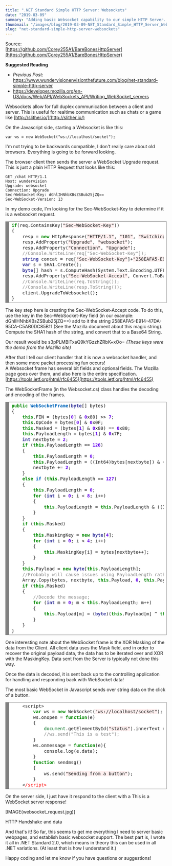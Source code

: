 ```yaml
---
title: ".NET Standard Simple HTTP Server: Websockets"
date: "2019-03-09"
summary: "Adding basic Websocket capability to our simple HTTP Server.."
thumbnail: "/images/blog/2019-03-09-NET_Standard_Simple_HTTP_Server_Websockets.jpg"
slug: "net-standard-simple-http-server-websockets"
---
```

Source:  
[https://github.com/Corey255A1/BareBonesHttpServer](https://github.com/Corey255A1/BareBonesHttpServer) 
 
**Suggested Reading**

 * *Previous Post*: https://www.wundervisionenvisionthefuture.com/blog/net-standard-simple-http-server 
 * https://developer.mozilla.org/en-US/docs/Web/API/WebSockets_API/Writing_WebSocket_servers  
 
Websockets allow for full duplex communication between a client and server. This is useful for realtime communication such as chats or a game like [http://slither.io/](http://slither.io/)

On the Javascript side, starting a Websocket is like this:  

    var ws = new WebSocket("ws://localhost/socket");

I'm not trying to be backwards compatible, I don't really care about old browsers. Everything is going to be forward looking.

The browser client then sends the server a WebSocket Upgrade request. This is just a plain HTTP Request that looks like this: 

    GET /chat HTTP/1.1  
    Host: wundervision  
    Upgrade: websocket  
    Connection: Upgrade  
    Sec-WebSocket-Key: dGhlIHNhbXBsZSBub25jZQ==  
    Sec-WebSocket-Version: 13  

In my demo code, I'm looking for the Sec-WebSocket-Key to determine if it is a websocket request. 

<div style="background: #ffffff; overflow:auto;width:auto;border:solid gray;border-width:.1em .1em .1em .8em;padding:.2em .6em;"><pre style="margin: 0; line-height: 125%"><span style="color: #008800; font-weight: bold">if</span>(req.ContainsKey(<span style="background-color: #fff0f0">"Sec-WebSocket-Key"</span>))
{
    resp = <span style="color: #008800; font-weight: bold">new</span> HttpResponse(<span style="background-color: #fff0f0">"HTTP/1.1"</span>, <span style="background-color: #fff0f0">"101"</span>, <span style="background-color: #fff0f0">"Switching Protocols"</span>);
    resp.AddProperty(<span style="background-color: #fff0f0">"Upgrade"</span>, <span style="background-color: #fff0f0">"websocket"</span>);
    resp.AddProperty(<span style="background-color: #fff0f0">"Connection"</span>, <span style="background-color: #fff0f0">"Upgrade"</span>);
    <span style="color: #888888">//Console.WriteLine(req["Sec-WebSocket-Key"]);</span>
    <span style="color: #333399; font-weight: bold">string</span> concat = req[<span style="background-color: #fff0f0">"Sec-WebSocket-Key"</span>]+<span style="background-color: #fff0f0">"258EAFA5-E914-47DA-95CA-C5AB0DC85B11"</span>;
    <span style="color: #333399; font-weight: bold">var</span> s = SHA1.Create();
    <span style="color: #333399; font-weight: bold">byte</span>[] hash = s.ComputeHash(System.Text.Encoding.UTF8.GetBytes(concat));
    resp.AddProperty(<span style="background-color: #fff0f0">"Sec-WebSocket-Accept"</span>, Convert.ToBase64String(hash));
    <span style="color: #888888">//Console.WriteLine(req.ToString());</span>
    <span style="color: #888888">//Console.WriteLine(resp.ToString());</span>
    client.UpgradeToWebsocket();
}
</pre></div>

The key step here is creating the Sec-WebSocket-Accept code. To do this, use the key in the Sec-WebSocket-Key field (in our example: dGhlIHNhbXBsZSBub25jZQ==) add to it the string 258EAFA5-E914-47DA-95CA-C5AB0DC85B11 (See the Mozilla document about this magic string). Compute the SHA1 hash of the string, and convert that to a Base64 String. 

Our result would be s3pPLMBiTxaQ9kYGzzhZRbK+xOo= *(These keys were the demo from the Mozilla site)*  

After that I tell our client handler that it is now a websocket handler, and then some more packet processing fun occurs!  
A Websocket frame has several bit fields and optional fields. The Mozilla page goes over them, and also here is the entire specification. [https://tools.ietf.org/html/rfc6455](https://tools.ietf.org/html/rfc6455)

The WebSocketFrame (in the Websocket.cs) class handles the decoding and encoding of the frames. 

<div style="background: #ffffff; overflow:auto;width:auto;border:solid gray;border-width:.1em .1em .1em .8em;padding:.2em .6em;"><pre style="margin: 0; line-height: 125%"><span style="color: #008800; font-weight: bold">public</span> <span style="color: #0066BB; font-weight: bold">WebSocketFrame</span>(<span style="color: #333399; font-weight: bold">byte</span>[] bytes)
{
    <span style="color: #008800; font-weight: bold">this</span>.FIN = (bytes[<span style="color: #6600EE; font-weight: bold">0</span>] &amp; <span style="color: #6600EE; font-weight: bold">0</span>x80) &gt;&gt; <span style="color: #6600EE; font-weight: bold">7</span>;
    <span style="color: #008800; font-weight: bold">this</span>.OpCode = bytes[<span style="color: #6600EE; font-weight: bold">0</span>] &amp; <span style="color: #6600EE; font-weight: bold">0</span>x0F;
    <span style="color: #008800; font-weight: bold">this</span>.Masked = (bytes[<span style="color: #6600EE; font-weight: bold">1</span>] &amp; <span style="color: #6600EE; font-weight: bold">0</span>x80) == <span style="color: #6600EE; font-weight: bold">0</span>x80;
    <span style="color: #008800; font-weight: bold">this</span>.PayloadLength = bytes[<span style="color: #6600EE; font-weight: bold">1</span>] &amp; <span style="color: #6600EE; font-weight: bold">0</span>x7F;
    <span style="color: #333399; font-weight: bold">int</span> nextbyte = <span style="color: #6600EE; font-weight: bold">2</span>;
    <span style="color: #008800; font-weight: bold">if</span> (<span style="color: #008800; font-weight: bold">this</span>.PayloadLength == <span style="color: #6600EE; font-weight: bold">126</span>)
    {
        <span style="color: #008800; font-weight: bold">this</span>.PayloadLength = <span style="color: #6600EE; font-weight: bold">0</span>;
        <span style="color: #008800; font-weight: bold">this</span>.PayloadLength = ((Int64)bytes[nextbyte]) &amp; ((Int64)bytes[nextbyte + <span style="color: #6600EE; font-weight: bold">1</span>]) &lt;&lt; <span style="color: #6600EE; font-weight: bold">8</span>;
        nextbyte += <span style="color: #6600EE; font-weight: bold">2</span>;
    }
    <span style="color: #008800; font-weight: bold">else</span> <span style="color: #0066BB; font-weight: bold">if</span> (<span style="color: #008800; font-weight: bold">this</span>.PayloadLength == <span style="color: #6600EE; font-weight: bold">127</span>)
    {
        <span style="color: #008800; font-weight: bold">this</span>.PayloadLength = <span style="color: #6600EE; font-weight: bold">0</span>;
        <span style="color: #008800; font-weight: bold">for</span> (<span style="color: #333399; font-weight: bold">int</span> i = <span style="color: #6600EE; font-weight: bold">0</span>; i &lt; <span style="color: #6600EE; font-weight: bold">8</span>; i++)
        {
            <span style="color: #008800; font-weight: bold">this</span>.PayloadLength = <span style="color: #008800; font-weight: bold">this</span>.PayloadLength &amp; ((Int64)bytes[nextbyte++]) &lt;&lt; (<span style="color: #6600EE; font-weight: bold">8</span> * i);
        }
    }
    <span style="color: #008800; font-weight: bold">if</span> (<span style="color: #008800; font-weight: bold">this</span>.Masked)
    {
        <span style="color: #008800; font-weight: bold">this</span>.MaskingKey = <span style="color: #008800; font-weight: bold">new</span> <span style="color: #333399; font-weight: bold">byte</span>[<span style="color: #6600EE; font-weight: bold">4</span>];
        <span style="color: #008800; font-weight: bold">for</span> (<span style="color: #333399; font-weight: bold">int</span> i = <span style="color: #6600EE; font-weight: bold">0</span>; i &lt; <span style="color: #6600EE; font-weight: bold">4</span>; i++)
        {
            <span style="color: #008800; font-weight: bold">this</span>.MaskingKey[i] = bytes[nextbyte++];
        }
    }
    <span style="color: #008800; font-weight: bold">this</span>.Payload = <span style="color: #008800; font-weight: bold">new</span> <span style="color: #333399; font-weight: bold">byte</span>[<span style="color: #008800; font-weight: bold">this</span>.PayloadLength];
    <span style="color: #888888">//Probably will cause issues using PayloadLength rather than just the remaining byte count</span>
    Array.Copy(bytes, nextbyte, <span style="color: #008800; font-weight: bold">this</span>.Payload, <span style="color: #6600EE; font-weight: bold">0</span>, <span style="color: #008800; font-weight: bold">this</span>.PayloadLength);
    <span style="color: #008800; font-weight: bold">if</span> (<span style="color: #008800; font-weight: bold">this</span>.Masked)
    {
        <span style="color: #888888">//Decode the message;</span>
        <span style="color: #008800; font-weight: bold">for</span> (<span style="color: #333399; font-weight: bold">int</span> m = <span style="color: #6600EE; font-weight: bold">0</span>; m &lt; <span style="color: #008800; font-weight: bold">this</span>.PayloadLength; m++)
        {
            <span style="color: #008800; font-weight: bold">this</span>.Payload[m] = (<span style="color: #333399; font-weight: bold">byte</span>)(<span style="color: #008800; font-weight: bold">this</span>.Payload[m] ^ <span style="color: #008800; font-weight: bold">this</span>.MaskingKey[m % <span style="color: #6600EE; font-weight: bold">4</span>]);
        }
    }
}
</pre></div>

One interesting note about the WebSocket frame is the XOR Masking of the data from the Client. All client data uses the Mask field, and in order to recover the original payload data, the data has to be iterated over and XOR with the MaskingKey. Data sent from the Server is typically not done this way.  

Once the data is decoded, it is sent back up to the controlling application for handling and responding back with WebSocket data! 

The most basic WebSocket in Javascript sends over string data on the click of a button. 

<div style="background: #ffffff; overflow:auto;width:auto;border:solid gray;border-width:.1em .1em .1em .8em;padding:.2em .6em;"><pre style="margin: 0; line-height: 125%">    <span style="color: #333333">&lt;</span>script<span style="color: #333333">&gt;</span>
        <span style="color: #008800; font-weight: bold">var</span> ws <span style="color: #333333">=</span> <span style="color: #008800; font-weight: bold">new</span> WebSocket(<span style="background-color: #fff0f0">"ws://localhost/socket"</span>);
        ws.onopen <span style="color: #333333">=</span> <span style="color: #008800; font-weight: bold">function</span>(e)
        {
            <span style="color: #007020">document</span>.getElementById(<span style="background-color: #fff0f0">"status"</span>).innerText <span style="color: #333333">=</span> <span style="background-color: #fff0f0">"Connection Established"</span>
            <span style="color: #888888">//ws.send("This is a test");</span>
        }
        ws.onmessage <span style="color: #333333">=</span> <span style="color: #008800; font-weight: bold">function</span>(e){
            console.log(e.data);
        }
        <span style="color: #008800; font-weight: bold">function</span> sendmsg()
        {
            ws.send(<span style="background-color: #fff0f0">"Sending from a button"</span>);
        }
    <span style="color: #333333">&lt;</span><span style="color: #FF0000; background-color: #FFFFFF">/script&gt;</span>
</pre></div>

On the server side, I just have it respond to the client with a This is a WebSocket server response!

<p class="blog-img center lg">
    [IMAGE(websocket_request.jpg)]
    <div class="center">HTTP Handshake and data</div>
</p>

And that's it! So far, this seems to get me everything I need to server basic webpages, and establish basic websocket support. The best part is, I wrote it all in .NET Standard 2.0, which means in theory this can be used in all .NET variations. (At least that is how I understand it.)

Happy coding and let me know if you have questions or suggestions!